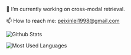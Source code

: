 <!--
**Boreas-pxl/Boreas-pxl** is a ✨ _special_ ✨ repository because its `README.md` (this file) appears on your GitHub profile.

Here are some ideas to get you started:

- 🔭 I’m currently working on ...
- 🌱 I’m currently learning ...
- 👯 I’m looking to collaborate on ...
- 🤔 I’m looking for help with ...
- 💬 Ask me about ...
- 📫 How to reach me: ...
- 😄 Pronouns: ...
- ⚡ Fun fact: ...
-->
🌱 I’m currently working on cross-modal retrieval.

📫 How to reach me: peixinlei1998@gmail.com

![Github Stats](https://github-readme-stats.vercel.app/api?username=Boreas-pxl&show_icons=true&theme=dark&count_private=true)

![Most Used Languages](https://github-readme-stats.vercel.app/api/top-langs/?username=coderfix-lab&theme=dark&layout=compact)
